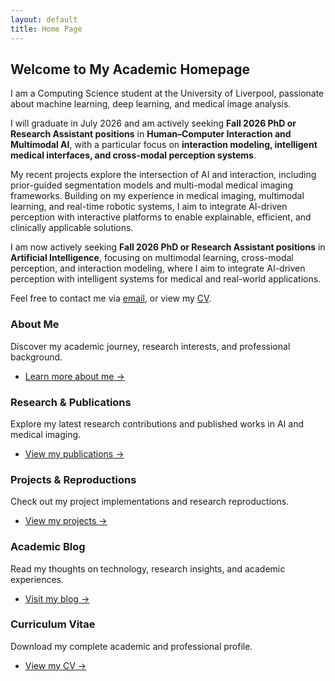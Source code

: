 ```yaml
---
layout: default
title: Home Page
---
```


## Welcome to My Academic Homepage

I am a Computing Science student at the University of Liverpool, passionate about machine learning, deep learning, and medical image analysis.

I will graduate in July 2026 and am actively seeking **Fall 2026 PhD or Research Assistant positions** in **Human–Computer Interaction and Multimodal AI**, with a particular focus on **interaction modeling, intelligent medical interfaces, and cross-modal perception systems**. 

My recent projects explore the intersection of AI and interaction, including prior-guided segmentation models and multi-modal medical imaging frameworks. Building on my experience in medical imaging, multimodal learning, and real-time robotic systems, I aim to integrate AI-driven perception with interactive platforms to enable explainable, efficient, and clinically applicable solutions.

I am now actively seeking **Fall 2026 PhD or Research Assistant positions** in **Artificial Intelligence**, focusing on multimodal learning, cross-modal perception, and interaction modeling, where I aim to integrate AI-driven perception with intelligent systems for medical and real-world applications.

Feel free to contact me via [email](mailto:Z.Luo21@student.liverpool.ac.uk), or view my [CV](/cv/).

### About Me
Discover my academic journey, research interests, and professional background.
- [Learn more about me →](/about/)

### Research & Publications
Explore my latest research contributions and published works in AI and medical imaging.
- [View my publications →](/publications/)

### Projects & Reproductions
Check out my project implementations and research reproductions.
- [View my projects →](/projects/)

### Academic Blog
Read my thoughts on technology, research insights, and academic experiences.
- [Visit my blog →](/blog/)

### Curriculum Vitae
Download my complete academic and professional profile.
- [View my CV →](/cv/)

